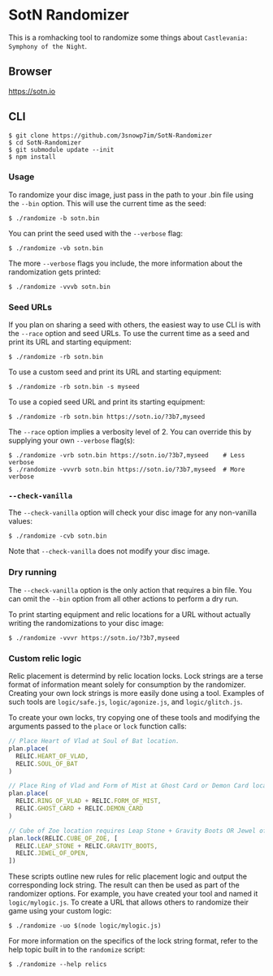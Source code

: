 # SotN Randomizer

This is a romhacking tool to randomize some things about `Castlevania:
Symphony of the Night`.

## Browser

https://sotn.io

## CLI

```shell
$ git clone https://github.com/3snowp7im/SotN-Randomizer
$ cd SotN-Randomizer
$ git submodule update --init
$ npm install
```

### Usage

To randomize your disc image, just pass in the path to your .bin file using the
`--bin` option. This will use the current time as the seed:

```shell
$ ./randomize -b sotn.bin
```

You can print the seed used with the `--verbose` flag:

```shell
$ ./randomize -vb sotn.bin
```

The more `--verbose` flags you include, the more information about the
randomization gets printed:

```shell
$ ./randomize -vvvb sotn.bin
```

### Seed URLs

If you plan on sharing a seed with others, the easiest way to use CLI is with
the `--race` option and seed URLs. To use the current time as a seed and print
its URL and starting equipment:

```shell
$ ./randomize -rb sotn.bin
```

To use a custom seed and print its URL and starting equipment:

```shell
$ ./randomize -rb sotn.bin -s myseed
```

To use a copied seed URL and print its starting equipment:

```shell
$ ./randomize -rb sotn.bin https://sotn.io/?3b7,myseed
```

The `--race` option implies a verbosity level of 2. You can override this by
supplying your own `--verbose` flag(s):

```shell
$ ./randomize -vrb sotn.bin https://sotn.io/?3b7,myseed    # Less verbose
$ ./randomize -vvvrb sotn.bin https://sotn.io/?3b7,myseed  # More verbose
```

### `--check-vanilla`

The `--check-vanilla` option will check your disc image for any non-vanilla
values:

```shell
$ ./randomize -cvb sotn.bin
```

Note that `--check-vanilla` does not modify your disc image.

### Dry running

The `--check-vanilla` option is the only action that requires a bin file. You
can omit the `--bin` option from all other actions to perform a dry run.

To print starting equipment and relic locations for a URL without actually
writing the randomizations to your disc image:

```shell
$ ./randomize -vvvr https://sotn.io/?3b7,myseed
```
### Custom relic logic

Relic placement is determind by relic location locks. Lock strings are a terse
format of information meant solely for consumption by the randomizer. Creating
your own lock strings is more easily done using a tool. Examples of such tools
are `logic/safe.js`, `logic/agonize.js`, and `logic/glitch.js`.

To create your own locks, try copying one of these tools and modifying the
arguments passed to the `place` or `lock` function calls:

```javascript
// Place Heart of Vlad at Soul of Bat location.
plan.place(
  RELIC.HEART_OF_VLAD,
  RELIC.SOUL_OF_BAT
)

// Place Ring of Vlad and Form of Mist at Ghost Card or Demon Card locations.
plan.place(
  RELIC.RING_OF_VLAD + RELIC.FORM_OF_MIST,
  RELIC.GHOST_CARD + RELIC.DEMON_CARD
)

// Cube of Zoe location requires Leap Stone + Gravity Boots OR Jewel of Open.
plan.lock(RELIC.CUBE_OF_ZOE, [
  RELIC.LEAP_STONE + RELIC.GRAVITY_BOOTS,
  RELIC.JEWEL_OF_OPEN,
])
```

These scripts outline new rules for relic placement logic and output the
corresponding lock string. The result can then be used as part of the
randomizer options. For example, you have created your tool and named it
`logic/mylogic.js`. To create a URL that allows others to randomize their game
using your custom logic:

```shell
$ ./randomize -uo $(node logic/mylogic.js)
```

For more information on the specifics of the lock string format, refer to the
help topic built in to the `randomize` script:

```shell
$ ./randomize --help relics
```
